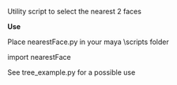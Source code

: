Utility script to select the nearest 2 faces

**Use**

Place nearestFace.py in your maya \scripts folder

import nearestFace

See tree_example.py for a possible use

